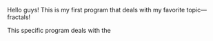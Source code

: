 Hello guys! This is my first program that deals with my favorite topic— fractals!

This specific program deals with the 
